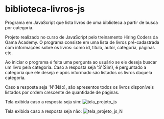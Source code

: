 # biblioteca-livros-js
Programa em JavaScript que lista livros de uma biblioteca a partir de busca por categoria.  

Projeto realizado no curso de JavaScript pelo treinamento Hiring Coders da Gama Academy. 
O programa consiste em uma lista de livros pré-cadastrada com informações sobre os livros: como id, título, autor, categoria, páginas etc.

Ao iniciar o programa é feita uma pergunta ao usuário se ele deseja buscar um livro pela categoria.
Caso a resposta seja 'S'(Sim), é perguntado a categoria que ele deseja e após informado são listados os livros daquela categoria.

Caso a resposta seja 'N'(Não), são apresentos todos os livros disponíveis listados por ordem crescente de quantidade de páginas.

Tela exibida caso a resposta seja sim:
![tela_projeto_js](https://user-images.githubusercontent.com/82469705/124640449-cdc06a00-de63-11eb-9c07-49fb7cd2031d.jpg)

Tela exibida caso a resposta seja não:
![tela_projeto_js_N](https://user-images.githubusercontent.com/82469705/124640472-d4e77800-de63-11eb-9b4e-1fa77fbd18bd.jpg)

